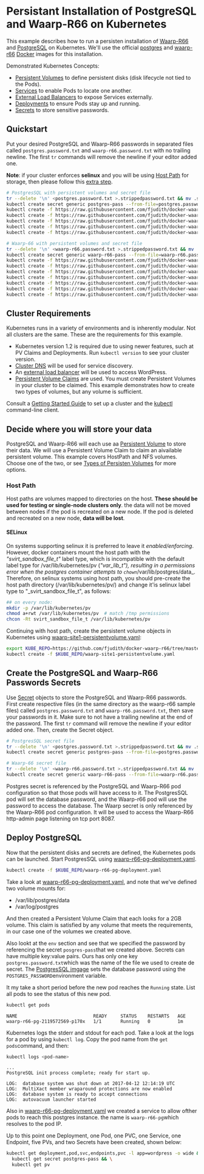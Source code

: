 Persistant Installation of PostgreSQL and Waarp-R66 on Kubernetes
=================================================================

This example describes how to run a persisten installation of [Waarp-R66](http://waarp.fr) and [PostgreSQL](https://www.postgresql.org/) on Kubernetes. We'll use the official [postgres](https://hub.docker.com/_/postgres/) and [waarp-r66](https://hub.docker.com/r/fjudith/waarp-r66/) [Docker](https://www.docker.com) images for this installation.

Demonstrated Kubernetes Concepts:

* [Persistent Volumes](http://kubernetes.io/docs/user-guide/persistent-volumes/) to define persistent disks (disk lifecycle not tied to the Pods).
* [Services](http://kubernetes.io/docs/user-guide/services/) to enable Pods to locate one another.
* [External Load Balancers](http://kubernetes.io/docs/user-guide/services/#type-loadbalancer) to expose Services externally.
* [Deployments](http://kubernetes.io/docs/user-guide/deployments/) to ensure Pods stay up and running.
* [Secrets](http://kubernetes.io/docs/user-guide/secrets/) to store sensitive passwords.


## Quickstart

Put your desired PostgreSQL and Waarp-R66 passwords in separated files called `postgres.password.txt` and `waarp-r66.password.txt` with no trailing newline. The first `tr` commands will remove the newline if your editor added one.

**Note**: if your cluster enforces **selinux** and you will be using [Host Path](https://github.com/kubernetes/kubernetes/tree/master/examples/mysql-wordpress-pd#host-path) for storage, then please follow this [extra step](https://github.com/kubernetes/kubernetes/tree/master/examples/mysql-wordpress-pd#selinux).

```bash
# PostgresSQL with persistent volumes and secret file
tr --delete '\n' <postgres.password.txt >.strippedpassword.txt && mv .strippedpassword.txt postgres.password.txt
kubectl create secret generic postgres-pass --from-file=postgres.password.txt
kubectl create -f https://raw.githubusercontent.com/fjudith/docker-waarp-r66/master/kubernetes/waarp-site1-db-persistentvolume.yaml
kubectl create -f https://raw.githubusercontent.com/fjudith/docker-waarp-r66/master/kubernetes/waarp-site1-db-persistentvolumeclaim.yaml
kubectl create -f https://raw.githubusercontent.com/fjudith/docker-waarp-r66/master/kubernetes/waarp-site1-dblog-persistentvolume.yaml
kubectl create -f https://raw.githubusercontent.com/fjudith/docker-waarp-r66/master/kubernetes/waarp-site1-dblog-persistentvolumeclaim.yaml
kubectl create -f https://raw.githubusercontent.com/fjudith/docker-waarp-r66/master/kubernetes/waarp-r66-pg-deployment.yaml

# Waarp-66 with persistent volumes and secret file
tr --delete '\n' <waarp-r66.password.txt >.strippedpassword.txt && mv .strippedpassword.txt waarp-r66.password.txt
kubectl create secret generic waarp-r66-pass --from-file=waarp-r66.password.txt
kubectl create -f https://raw.githubusercontent.com/fjudith/docker-waarp-r66/master/kubernetes/waarp-site1-etc-persistentvolume.yaml
kubectl create -f https://raw.githubusercontent.com/fjudith/docker-waarp-r66/master/kubernetes/waarp-site1-etc-persistentvolumeclaim.yaml
kubectl create -f https://raw.githubusercontent.com/fjudith/docker-waarp-r66/master/kubernetes/waarp-site1-data-persistentvolume.yaml
kubectl create -f https://raw.githubusercontent.com/fjudith/docker-waarp-r66/master/kubernetes/waarp-site1-data-persistentvolumeclaim.yaml
kubectl create -f https://raw.githubusercontent.com/fjudith/docker-waarp-r66/master/kubernetes/waarp-site1-log-persistentvolume.yaml
kubectl create -f https://raw.githubusercontent.com/fjudith/docker-waarp-r66/master/kubernetes/waarp-site1-log-persistentvolumeclaim.yaml
kubectl create -f https://raw.githubusercontent.com/fjudith/docker-waarp-r66/master/kubernetes/waarp-r66-deployment.yaml
```

## Cluster Requirements

Kubernetes runs in a variety of environments and is inherently modular. Not all clusters are the same. These are the requirements for this example.

* Kubernetes version 1.2 is required due to using newer features, such at PV Claims and Deployments. Run `kubectl version` to see your cluster version.
* [Cluster DNS](http://kubernetes.io/docs/user-guide/secrets/) will be used for service discovery.
* An [external load balancer](http://kubernetes.io/docs/user-guide/services/#type-loadbalancer) will be used to access WordPress.
* [Persistent Volume Claims](http://kubernetes.io/docs/user-guide/persistent-volumes/) are used. You must create Persistent Volumes in your cluster to be claimed. This example demonstrates how to create two types of volumes, but any volume is sufficient.

Consult a [Getting Started Guide](http://kubernetes.io/docs/getting-started-guides/) to set up a cluster and the [kubectl](http://kubernetes.io/docs/user-guide/prereqs/) command-line client.

## Decide where you will store your data

PostgreSQL and Waarp-R66 will each use aa [Persistent Volume](http://kubernetes.io/docs/user-guide/persistent-volumes/) to store their data. We will use a Persistent Volume Claim to claim an aivailable persistent volume. This example covers HostPath and NFS volumes. Choose one of the two, or see [Types of Persisten Volumes](http://kubernetes.io/docs/user-guide/persistent-volumes/#types-of-persistent-volumes) for more options.

### Host Path

Host paths are volumes mapped to directories on the host. **These should be used for testing or single-node clusters only**.
the data will not be moved between nodes if the pod is recreated on a new node. If the pod is deleted and recreated on a new node, **data will be lost**.

#### SELinux

On systems supporting selinux it is preferred to leave it _enabled/enforcing_. However, docker containers mount the host path with the _"svirt_sandbox_file_t"_ label type, which is incompatible with the default label type for /var/lib/kubernetes/pv (_"var_lib_t"), resulting in a permissions error when the postgres container attempts to `chown`_/var/lib/postgres/data_. Therefore, on selinux systems using host path, you should pre-create the host path directory (/var/lib/kubernetes/pv/) and change it'is selinux label type to "_svirt_sandbox_file_t", as follows:

```bash
## on every node:
mkdir -p /var/lib/kubernetes/pv
chmod a+rwt /var/lib/kubernetes/pv  # match /tmp permissions
chcon -Rt svirt_sandbox_file_t /var/lib/kubernetes/pv
```

Continuing with host path, create the persistent volume objects in Kubernetes using [waarp-site1-persistentvolume.yaml](https://github.com/fjudith/docker-waarp-r66/tree/master/kubernetes/waarp-site1-persistentvolume.yaml):

```bash
export KUBE_REPO=https://github.com/fjudith/docker-waarp-r66/tree/master/kubernetes
kubectl create -f $KUBE_REPO/waarp-site1-persistentvolume.yaml
```

## Create the PostgreSQL and Waarp-R66 Passwords Secrets

Use [Secret](http://kubernetes.io/docs/user-guide/secrets/) objects to store the PostgreSQL and Waarp-R66 passwords. First create respective files (in the same directory as the waarp-r66 sample files) called `postgres.password.txt` and `waarp-r66.password.txt`, then save your passwords in it. Make sure to not have a trailing newline at the end of the password. The first `tr` command will remove the newline if your editor added one. Then, create the Secret object.

```bash
# PostgresSQL secret file
tr --delete '\n' <postgres.password.txt >.strippedpassword.txt && mv .strippedpassword.txt postgres.password.txt
kubectl create secret generic postgres-pass --from-file=postgres.password.txt

# Waarp-66 secret file
tr --delete '\n' <waarp-r66.password.txt >.strippedpassword.txt && mv .strippedpassword.txt waarp-r66.password.txt
kubectl create secret generic waarp-r66-pass --from-file=waarp-r66.password.txt
```

Postgres secret is referenced by the PostgreSQL and Waarp-R66 pod configuration so that those pods will have access to it. The PostgresSQL pod will set the database password, and the Waarp-r66 pod will use the password to access the database.
The Waarp secret is only referenced by the Waarp-R66 pod configuration. It will be used to access the Waarp-R66 http-admin page listening on tcp port 8087.

## Deploy PostgreSQL

Now that the persistent disks and secrets are defined, the Kubernetes pods can be launched. Start PostgresSQL using [waarp-r66-pg-deployment.yaml](https://github.com/fjudith/docker-waarp-r66/tree/master/kubernetes/waarp-r66-pg-deployment.yaml).

```bash
kubectl create -f $KUBE_REPO/waarp-r66-pg-deployment.yaml
```

Take a look at [waarp-r66-pg-deployment.yaml](https://github.com/fjudith/docker-waarp-r66/tree/master/kubernetes/waarp-r66-pg-deployment.yaml), and note that we've defined two volume mounts for:

* /var/lib/postgres/data
* /var/log/postgres

And then created a Persistent Volume Claim that each looks for a 2GB volume. This claim is satisfied by any volume that meets the requirements, in our case one of the volumes we created above.

Also lookt at the `env` section and see that we specified the password by referencing the secret `posgres-pass`that we created above. Secrets can have multiple key:value pairs. Ours has only one key `postgres.password.txt`which was the name of the file we used to create de secret. The [PostgresSQL imgage](https://hub.docker.com/_/postgres/) sets the database password using the `POSTGRES_PASSWORD`environment variable.

It my take a short period before the new pod reaches the `Running` state. List all pods to see the status of this new pod.

```bash
kubectl get pods
```

```
NAME                            READY     STATUS    RESTARTS   AGE
waarp-r66-pg-2119572569-p170x   1/1       Running   0          1m
```

Kubernetes logs the stderr and stdout for each pod. Take a look at the logs for a pod by using `kubectl log`. Copy the pod name from the `get pods`command, and then:

```bash
kubectl logs <pod-name>
```

```
...
PostgreSQL init process complete; ready for start up.

LOG:  database system was shut down at 2017-04-12 12:14:19 UTC
LOG:  MultiXact member wraparound protections are now enabled
LOG:  database system is ready to accept connections
LOG:  autovacuum launcher started
```

Also in [waarp-r66-pg-deployment.yaml](https://github.com/fjudith/docker-waarp-r66/tree/master/kubernetes/waarp-r66-pg-deployment.yaml) we created a service to allow ofther pods to reach this postgres instance. the name is `waarp-r66-pg`which resolves to the pod IP.

Up to this point one Deployment, one Pod, one PVC, one Service, one Endpoint, five PVs, and two Secrets have been created, shown below:

```bash
kubectl get deployment,pod,svc,endpoints,pvc -l app=wordpress -o wide && \
  kubectl get secret postgres-pass && \
  kubectl get pv
```

```

```


